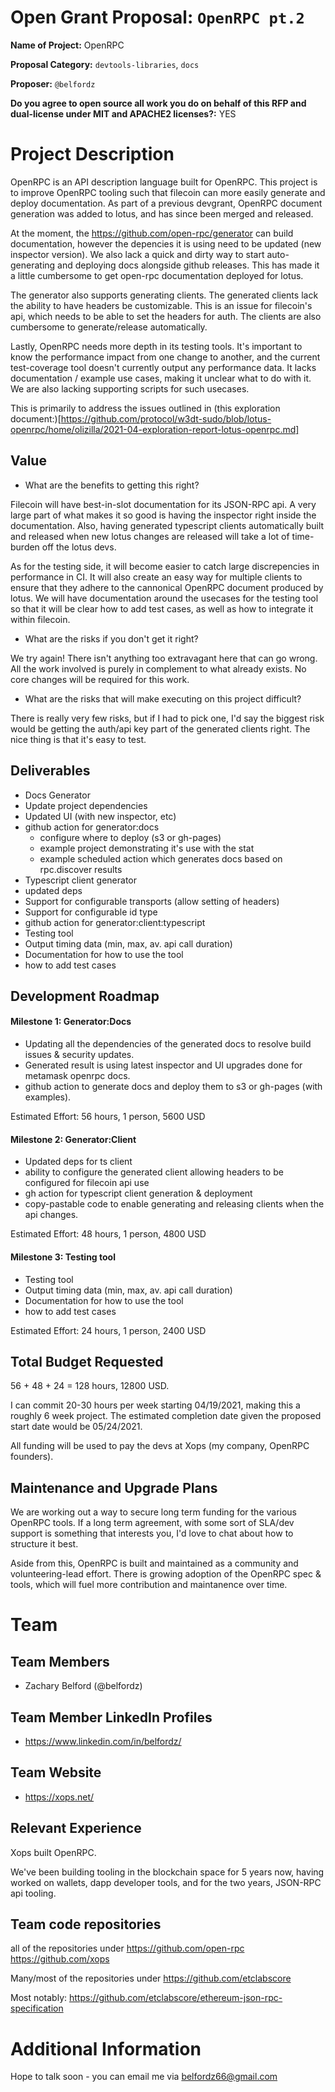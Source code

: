 # Open Grant Proposal: `OpenRPC pt.2`

**Name of Project:** OpenRPC

**Proposal Category:** `devtools-libraries`, `docs`

**Proposer:** `@belfordz`

**Do you agree to open source all work you do on behalf of this RFP and dual-license under MIT and APACHE2 licenses?:** YES

# Project Description

OpenRPC is an API description language built for OpenRPC. This project is to improve OpenRPC tooling such that filecoin can more easily generate and deploy documentation. As part of a previous devgrant, OpenRPC document generation was added to lotus, and has since been merged and released. 

At the moment, the https://github.com/open-rpc/generator can build documentation, however the depencies it is using need to be updated (new inspector version). We also lack a quick and dirty way to start auto-generating and deploying docs alongside github releases. This has made it a little cumbersome to get open-rpc documentation deployed for lotus. 

The generator also supports generating clients. The generated clients lack the ability to have headers be customizable. This is an issue for filecoin's api, which needs to be able to set the headers for auth. The clients are also cumbersome to generate/release automatically. 

Lastly, OpenRPC needs more depth in its testing tools. It's important to know the performance impact from one change to another, and the current test-coverage tool doesn't currently output any performance data. It lacks documentation / example use cases, making it unclear what to do with it. We are also lacking supporting scripts for such usecases. 

This is primarily to address the issues outlined in (this exploration document:)[https://github.com/protocol/w3dt-sudo/blob/lotus-openrpc/home/olizilla/2021-04-exploration-report-lotus-openrpc.md]


## Value

- What are the benefits to getting this right?

Filecoin will have best-in-slot documentation for its JSON-RPC api. A very large part of what makes it so good is having the inspector right inside the documentation. Also, having generated typescript clients automatically built and released when new lotus changes are released will take a lot of time-burden off the lotus devs. 

As for the testing side, it will become easier to catch large discrepencies in performance in CI. It will also create an easy way for multiple clients to ensure that they adhere to the cannonical OpenRPC document produced by lotus. We will have documentation around the usecases for the testing tool so that it will be clear how to add test cases, as well as how to integrate it within filecoin.

- What are the risks if you don't get it right?

We try again! There isn't anything too extravagant here that can go wrong. All the work involved is purely in complement to what already exists. No core changes will be required for this work.

- What are the risks that will make executing on this project difficult?

There is really very few risks, but if I had to pick one, I'd say the biggest risk would be getting the auth/api key part of the generated clients right. The nice thing is that it's easy to test.

## Deliverables

- Docs Generator
 - Update project dependencies
 - Updated UI (with new inspector, etc)
 - github action for generator:docs
   - configure where to deploy (s3 or gh-pages)
   - example project demonstrating it's use with the stat
   - example scheduled action which generates docs based on rpc.discover results
- Typescript client generator
 - updated deps
 - Support for configurable transports (allow setting of headers)
 - Support for configurable id type
 - github action for generator:client:typescript
- Testing tool
 - Output timing data (min, max, av. api call duration)
 - Documentation for how to use the tool
  - how to add test cases

## Development Roadmap

#### Milestone 1: Generator:Docs 

- Updating all the dependencies of the generated docs to resolve build issues & security updates.
- Generated result is using latest inspector and UI upgrades done for metamask openrpc docs.
- github action to generate docs and deploy them to s3 or gh-pages (with examples).

Estimated Effort: 56 hours, 1 person, 5600 USD

#### Milestone 2: Generator:Client

- Updated deps for ts client
- ability to configure the generated client allowing headers to be configured for filecoin api use
- gh action for typescript client generation & deployment
- copy-pastable code to enable generating and releasing clients when the api changes.

Estimated Effort: 48 hours, 1 person, 4800 USD

#### Milestone 3: Testing tool

- Testing tool
 - Output timing data (min, max, av. api call duration)
 - Documentation for how to use the tool
  - how to add test cases

Estimated Effort: 24 hours, 1 person, 2400 USD

## Total Budget Requested

56 + 48 + 24 = 128 hours, 12800 USD.

I can commit 20-30 hours per week starting 04/19/2021, making this a roughly 6 week project. The estimated completion date given the proposed start date would be 05/24/2021.

All funding will be used to pay the devs at Xops (my company, OpenRPC founders).

## Maintenance and Upgrade Plans

We are working out a way to secure long term funding for the various OpenRPC tools. If a long term agreement, with some sort of SLA/dev support is something that interests you, I'd love to chat about how to structure it best.

Aside from this, OpenRPC is built and maintained as a community and volunteering-lead effort. There is growing adoption of the OpenRPC spec & tools, which will fuel more contribution and maintanence over time. 

# Team

## Team Members

- Zachary Belford (@belfordz)

## Team Member LinkedIn Profiles

 - https://www.linkedin.com/in/belfordz/

## Team Website

 - https://xops.net/

## Relevant Experience

Xops built OpenRPC.

We've been building tooling in the blockchain space for 5 years now, having worked on wallets, dapp developer tools, and for the two years, JSON-RPC api tooling. 

## Team code repositories

all of the repositories under
https://github.com/open-rpc
https://github.com/xops

Many/most of the repositories under 
https://github.com/etclabscore

Most notably:
https://github.com/etclabscore/ethereum-json-rpc-specification

# Additional Information

Hope to talk soon - you can email me via belfordz66@gmail.com 
